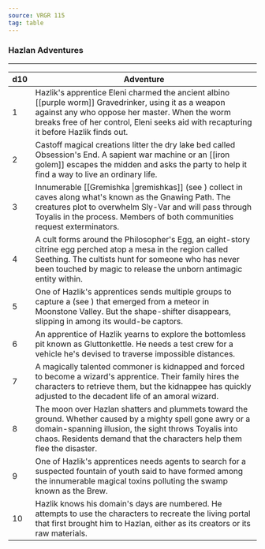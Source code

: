 ```yaml
---
source: VRGR 115
tag: table
---
```


### Hazlan Adventures
---
|d10|Adventure|
|----|------------|
|1|Hazlik's apprentice Eleni charmed the ancient albino [[purple worm]] Gravedrinker, using it as a weapon against any who oppose her master. When the worm breaks free of her control, Eleni seeks aid with recapturing it before Hazlik finds out.|
|2|Castoff magical creations litter the dry lake bed called Obsession's End. A sapient war machine or an [[iron golem]] escapes the midden and asks the party to help it find a way to live an ordinary life.|
|3|Innumerable [[Gremishka \|gremishkas]] (see ) collect in caves along what's known as the Gnawing Path. The creatures plot to overwhelm Sly-Var and will pass through Toyalis in the process. Members of both communities request exterminators.|
|4|A cult forms around the Philosopher's Egg, an eight-story citrine egg perched atop a mesa in the region called Seething. The cultists hunt for someone who has never been touched by magic to release the unborn antimagic entity within.|
|5|One of Hazlik's apprentices sends multiple groups to capture a  (see ) that emerged from a meteor in Moonstone Valley. But the shape-shifter disappears, slipping in among its would-be captors.|
|6|An apprentice of Hazlik yearns to explore the bottomless pit known as Gluttonkettle. He needs a test crew for a vehicle he's devised to traverse impossible distances.|
|7|A magically talented commoner is kidnapped and forced to become a wizard's apprentice. Their family hires the characters to retrieve them, but the kidnappee has quickly adjusted to the decadent life of an amoral wizard.|
|8|The moon over Hazlan shatters and plummets toward the ground. Whether caused by a mighty spell gone awry or a domain-spanning illusion, the sight throws Toyalis into chaos. Residents demand that the characters help them flee the disaster.|
|9|One of Hazlik's apprentices needs agents to search for a suspected fountain of youth said to have formed among the innumerable magical toxins polluting the swamp known as the Brew.|
|10|Hazlik knows his domain's days are numbered. He attempts to use the characters to recreate the living portal that first brought him to Hazlan, either as its creators or its raw materials.|
